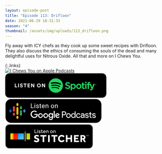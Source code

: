 ```yaml
---
layout: episode-post
title: "Episode 113: Drifloon"
date: 2021-06-29 18:31:33
season: "4"
thumbnail: /assets/img/uploads/113_drifloon.png
---
```

Fly away with ICY chefs as they cook up some sweet recipes with Drifloon. They also discuss the ethics of consuming the souls of the dead and many delightful uses for Nitrous Oxide. All that and more on I Chews You.

{:.links}  
[![I Chews You on Apple Podcasts](https://linkmaker.itunes.apple.com/en-us/badge-lrg.svg?releaseDate=2019-04-16T00:00:00Z&kind=podcast&bubble=podcasts)](https://podcasts.apple.com/us/podcast/113-drifloon/id1455409177?i=1000527202938)  [![I Chews You on Spotify](/assets/img/uploads/spotify-badge-button.svg)](https://open.spotify.com/episode/6LwBncxXtiyZN0gYtvv7u3?si=FOzdOfcGS1qfIBSMz6MMKw&dl_branch=1)  [![I Chews You on Google Podcasts](/assets/img/uploads/google-podcasts-badge-button.svg)](https://podcasts.google.com/feed/aHR0cHM6Ly9pY2hld3N5b3UubGlic3luLmNvbS9yc3M/episode/MmVlZjdjODMtNDkzZS00ZWU4LTljODUtOTEzZTlhYmYzZGM1?sa=X&ved=0CA0QkfYCahcKEwiQpMC2mb7xAhUAAAAAHQAAAAAQAQ)  [![I Chews You on Stitcher](/assets/img/uploads/stitcher-badge-button.svg)](https://www.stitcher.com/s?eid=85058922)